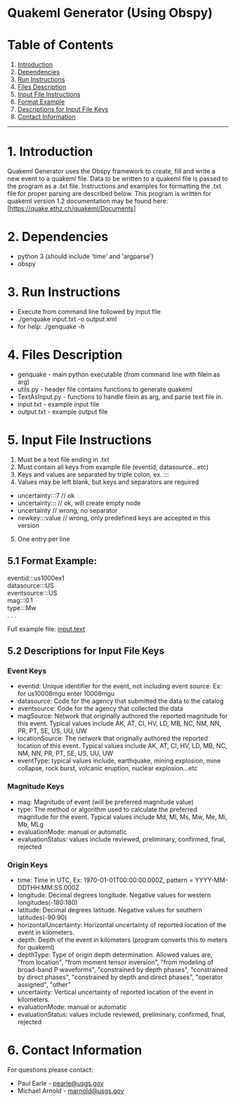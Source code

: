# Quakeml Generator (Using Obspy)

# Table of Contents

1. [Introduction](#1-introduction)
2. [Dependencies](#2-dependencies)
3. [Run Instructions](#3-run-instructions)
4. [Files Description](#4-files-description)
5. [Input File Instructions](#5-input-file-instructions)
 1. [Format Example](#51-format-example)
 2. [Descriptions for Input File Keys](#52-descriptions-for-input-file-keys)
6. [Contact Information](#6-contact-information)

_________________

# 1. Introduction
Quakeml Generator uses the Obspy framework to create, fill and write a new event to a quakeml file.  Data to be written to a quakeml file is passed to the program as a .txt file. Instructions and examples for formatting the .txt file for proper parsing are described below.  This program is written for quakeml version 1.2 documentation may be found here: [https://quake.ethz.ch/quakeml/Documents]

# 2. Dependencies
- python 3 (should include 'time' and 'argparse')
- obspy

# 3. Run Instructions
- Execute from command line followed by input file
- ./genquake input.txt -o output.xml
- for help: ./genquake -h 

# 4. Files Description
- genquake - main python executable (from command line with filein as arg)
- utils.py - header file contains functions to generate quakeml 
- TextAsInput.py - functions to handle filein as arg, and parse text file in. 
- input.txt - example input file
- output.txt - example output file


# 5. Input File Instructions

1. Must be a text file ending in .txt
2. Must contain all keys from example file (eventid, datasource…etc)
3. Keys and values are separated by triple colon, ex. ::: 
4. Values may be left blank, but keys and separators are required
- uncertainty:::7     // ok
- uncertainty:::      // ok, will create empty node    
- uncertainty         // wrong, no separator
- newkey:::value      // wrong, only predefined keys are accepted in this version
5) One entry per line

## 5.1 Format Example:  
eventid:::us1000ex1     <br>
datasource:::US         <br>
eventsource:::US        <br>
mag:::0.1               <br>
type:::Mw               <br>
.
.
.

Full example file: [input.text](input.txt)


## 5.2 Descriptions for Input File Keys
### Event Keys
- eventid: Unique identifier for the event, not including event source. Ex: for us10008mgu enter 10008mgu
- datasource: Code for the agency that submitted the data to the catalog
- eventsource: Code for the agency that collected the data
- magSource: Network that originally authored the reported magnitude for this event. Typical values include AK, AT, CI, HV, LD, MB, NC, NM, NN, PR, PT, SE, US, UU, UW
- locationSource: The network that originally authored the reported location of this event.  Typical values include AK, AT, CI, HV, LD, MB, NC, NM, NN, PR, PT, SE, US, UU, UW
- eventType: typical values include, earthquake, mining explosion, mine collapse, rock burst, volcanic eruption, nuclear explosion…etc


### Magnitude Keys
- mag: Magnitude of event (will be preferred magnitude value)
- type: The method or algorithm used to calculate the preferred magnitude for the event.  Typical values include Md, Ml, Ms, Mw, Me, Mi, Mb, MLg
- evaluationMode: manual or automatic
- evaluationStatus: values include reviewed, preliminary, confirmed, final, rejected


### Origin Keys
- time: Time in UTC, Ex: 1970-01-01T00:00:00.000Z, pattern = YYYY-MM-DDTHH:MM:SS.000Z
- longitude: Decimal degrees longitude. Negative values for western longitudes(-180:180)
- latitude: Decimal degrees latitude. Negative values for southern latitudes(-90:90)
- horizontalUncertainty: Horizontal uncertainty of reported location of the event in kilometers.
- depth: Depth of the event in kilometers (program converts this to meters for quakeml)
- depthType: Type of origin depth determination. Allowed values are, "from location", "from moment tensor inversion", "from modeling of broad-band P waveforms", "constrained by depth phases", "constrained by direct phases", "constrained by depth and direct phases", "operator assigned", "other"
- uncertainty: Vertical uncertainty of reported location of the event in kilometers.
- evaluationMode: manual or automatic
- evaluationStatus: values include reviewed, preliminary, confirmed, final, rejected

# 6. Contact Information

For questions please contact:
- Paul Earle - pearle@usgs.gov 
- Michael Arnold - marnold@usgs.gov 

